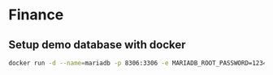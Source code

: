 # Finance

## Setup demo database with docker

```bash
docker run -d --name=mariadb -p 8306:3306 -e MARIADB_ROOT_PASSWORD=123456 -e MARIADB_DATABASE=finance-demo mariadb/server
```
